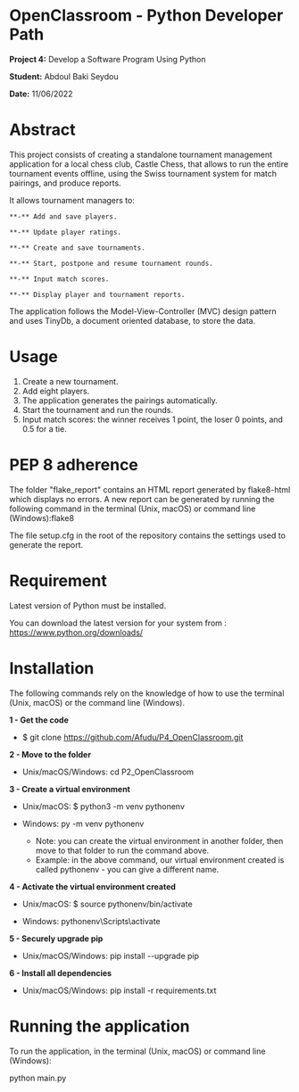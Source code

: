 # OpenClassroom - Python Developer Path

**Project 4:** Develop a Software Program Using Python

**Student:** Abdoul Baki Seydou

**Date:** 11/06/2022

# Abstract
This project consists of creating a standalone tournament management application for a local chess club, 
Castle Chess, that allows to run the entire tournament events offline, using the Swiss tournament system 
for match pairings, and produce reports.

It allows tournament managers to:

    **-** Add and save players. 
    
    **-** Update player ratings.
    
    **-** Create and save tournaments.
    
    **-** Start, postpone and resume tournament rounds.
    
    **-** Input match scores.
    
    **-** Display player and tournament reports.

The application follows the Model-View-Controller (MVC) design pattern and uses TinyDb, 
a document oriented database, to store the data.

# Usage
1. Create a new tournament.
2. Add eight players.
3. The application generates the pairings automatically.
4. Start the tournament and run the rounds.
5. Input match scores: the winner receives 1 point, the loser 0 points, and 0.5 for a tie.


# PEP 8 adherence
The folder "flake_report" contains an HTML report generated by flake8-html which displays no errors.
A new report can be generated by running the following command in the terminal (Unix, macOS) 
or command line (Windows):flake8

The file setup.cfg in the root of the repository contains the settings used to generate the report.


# Requirement

Latest version of Python must be installed.

You can download the latest version for your system from : https://www.python.org/downloads/

# Installation

The following commands rely on the knowledge of how to use the terminal (Unix, macOS) or the command line (Windows).

**1 - Get the code**

  * $ git clone https://github.com/Afudu/P4_OpenClassroom.git

**2 - Move to the folder**

  * Unix/macOS/Windows: cd P2_OpenClassroom

**3 - Create a virtual environment**

  * Unix/macOS: $ python3 -m venv pythonenv
  * Windows: py -m venv pythonenv
  
    * Note: you can create the virtual environment in another folder, then move to that folder to run the command above.
    * Example: in the above command, our virtual environment created is called pythonenv - you can give a different name.

**4 - Activate the virtual environment created**

  * Unix/macOS: $ source pythonenv/bin/activate

  * Windows: pythonenv\Scripts\activate

**5 - Securely upgrade pip**

 * Unix/macOS/Windows: pip install --upgrade pip

**6 - Install all dependencies**

 * Unix/macOS/Windows: pip install -r requirements.txt

# Running the application

To run the application, in the terminal (Unix, macOS) or command line (Windows):

  python main.py
